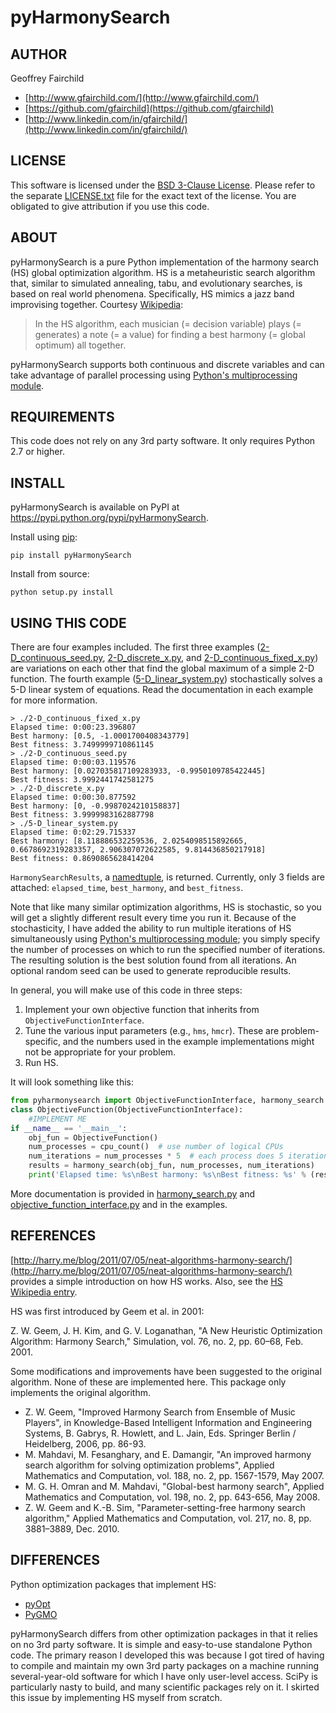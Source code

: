 # pyHarmonySearch

## AUTHOR
Geoffrey Fairchild
* [http://www.gfairchild.com/](http://www.gfairchild.com/)
* [https://github.com/gfairchild](https://github.com/gfairchild)
* [http://www.linkedin.com/in/gfairchild/](http://www.linkedin.com/in/gfairchild/)

## LICENSE
This software is licensed under the [BSD 3-Clause License](http://opensource.org/licenses/BSD-3-Clause). Please refer to the separate [LICENSE.txt](LICENSE.txt) file for the exact text of the license. You are obligated to give attribution if you use this code.

## ABOUT
pyHarmonySearch is a pure Python implementation of the harmony search (HS) global optimization algorithm. HS is a metaheuristic search algorithm that, similar to simulated annealing, tabu, and evolutionary searches, is based on real world phenomena. Specifically, HS mimics a jazz band improvising together. Courtesy [Wikipedia](http://en.wikipedia.org/wiki/Harmony_search):

> In the HS algorithm, each musician (= decision variable) plays (= generates) a note (= a value) for finding a best harmony (= global optimum) all together.

pyHarmonySearch supports both continuous and discrete variables and can take advantage of parallel processing using [Python's multiprocessing module](http://docs.python.org/3.4/library/multiprocessing.html).

## REQUIREMENTS
This code does not rely on any 3rd party software. It only requires Python 2.7 or higher.

## INSTALL
pyHarmonySearch is available on PyPI at https://pypi.python.org/pypi/pyHarmonySearch.

Install using [pip](http://www.pip-installer.org/):

    pip install pyHarmonySearch

Install from source:

    python setup.py install

## USING THIS CODE
There are four examples included. The first three examples ([2-D_continuous_seed.py](examples/2-D_continuous_seed.py), [2-D_discrete_x.py](examples/2-D_discrete_x.py), and [2-D_continuous_fixed_x.py](examples/2-D_continuous_fixed_x.py)) are variations on each other that find the global maximum of a simple 2-D function. The fourth example ([5-D_linear_system.py](examples/5-D_linear_system.py)) stochastically solves a 5-D linear system of equations. Read the documentation in each example for more information.

    > ./2-D_continuous_fixed_x.py
    Elapsed time: 0:00:23.396807
    Best harmony: [0.5, -1.0001700408343779]
    Best fitness: 3.7499999710861145
    > ./2-D_continuous_seed.py
    Elapsed time: 0:00:03.119576
    Best harmony: [0.027035817109283933, -0.9950109785422445]
    Best fitness: 3.9992441742581275
    > ./2-D_discrete_x.py
    Elapsed time: 0:00:30.877592
    Best harmony: [0, -0.9987024210158837]
    Best fitness: 3.9999983162887798
    > ./5-D_linear_system.py
    Elapsed time: 0:02:29.715337
    Best harmony: [8.118886532259536, 2.0254098515892665, 0.6678692319283357, 2.906307072622585, 9.814436850217918]
    Best fitness: 0.8690865628414204
    
`HarmonySearchResults`, a [namedtuple](https://docs.python.org/3/library/collections.html#collections.namedtuple), is returned. Currently, only 3 fields are attached: `elapsed_time`, `best_harmony`, and `best_fitness`.

Note that like many similar optimization algorithms, HS is stochastic, so you will get a slightly different result every time you run it. Because of the stochasticity, I have added the ability to run multiple iterations of HS simultaneously using [Python's multiprocessing module](http://docs.python.org/3.4/library/multiprocessing.html); you simply specify the number of processes on which to run the specified number of iterations. The resulting solution is the best solution found from all iterations. An optional random seed can be used to generate reproducible results.

In general, you will make use of this code in three steps:

1. Implement your own objective function that inherits from `ObjectiveFunctionInterface`.
1. Tune the various input parameters (e.g., `hms`, `hmcr`). These are problem-specific, and the numbers used in the example implementations might not be appropriate for your problem.
1. Run HS.

It will look something like this:
    
```python
from pyharmonysearch import ObjectiveFunctionInterface, harmony_search
class ObjectiveFunction(ObjectiveFunctionInterface):
    #IMPLEMENT ME
if __name__ == '__main__':
    obj_fun = ObjectiveFunction()
    num_processes = cpu_count()  # use number of logical CPUs
    num_iterations = num_processes * 5  # each process does 5 iterations
    results = harmony_search(obj_fun, num_processes, num_iterations)
    print('Elapsed time: %s\nBest harmony: %s\nBest fitness: %s' % (results.elapsed_time, results.best_harmony, results.best_fitness))
```

More documentation is provided in [harmony_search.py](pyharmonysearch/harmony_search.py) and [objective_function_interface.py](pyharmonysearch/objective_function_interface.py) and in the examples.

## REFERENCES
[http://harry.me/blog/2011/07/05/neat-algorithms-harmony-search/](http://harry.me/blog/2011/07/05/neat-algorithms-harmony-search/) provides a simple introduction on how HS works. Also, see the [HS Wikipedia entry](http://en.wikipedia.org/wiki/Harmony_search).

HS was first introduced by Geem et al. in 2001:

Z. W. Geem, J. H. Kim, and G. V. Loganathan, "A New Heuristic Optimization Algorithm: Harmony Search," Simulation, vol. 76, no. 2, pp. 60–68, Feb. 2001.

Some modifications and improvements have been suggested to the original algorithm. None of these are implemented here. This package only implements the original algorithm.

* Z. W. Geem, "Improved Harmony Search from Ensemble of Music Players", in Knowledge-Based Intelligent Information and Engineering Systems, B. Gabrys, R. Howlett, and L. Jain, Eds. Springer Berlin / Heidelberg, 2006, pp. 86-93.
* M. Mahdavi, M. Fesanghary, and E. Damangir, "An improved harmony search algorithm for solving optimization problems", Applied Mathematics and Computation, vol. 188, no. 2, pp. 1567-1579, May 2007.
* M. G. H. Omran and M. Mahdavi, "Global-best harmony search", Applied Mathematics and Computation, vol. 198, no. 2, pp. 643-656, May 2008.
* Z. W. Geem and K.-B. Sim, "Parameter-setting-free harmony search algorithm," Applied Mathematics and Computation, vol. 217, no. 8, pp. 3881–3889, Dec. 2010.

## DIFFERENCES
Python optimization packages that implement HS:

* [pyOpt](http://www.pyopt.org/)
* [PyGMO](http://pagmo.sourceforge.net/pygmo/)

pyHarmonySearch differs from other optimization packages in that it relies on no 3rd party software. It is simple and easy-to-use standalone Python code. The primary reason I developed this was because I got tired of having to compile and maintain my own 3rd party packages on a machine running several-year-old software for which I have only user-level access. SciPy is particularly nasty to build, and many scientific packages rely on it. I skirted this issue by implementing HS myself from scratch.
